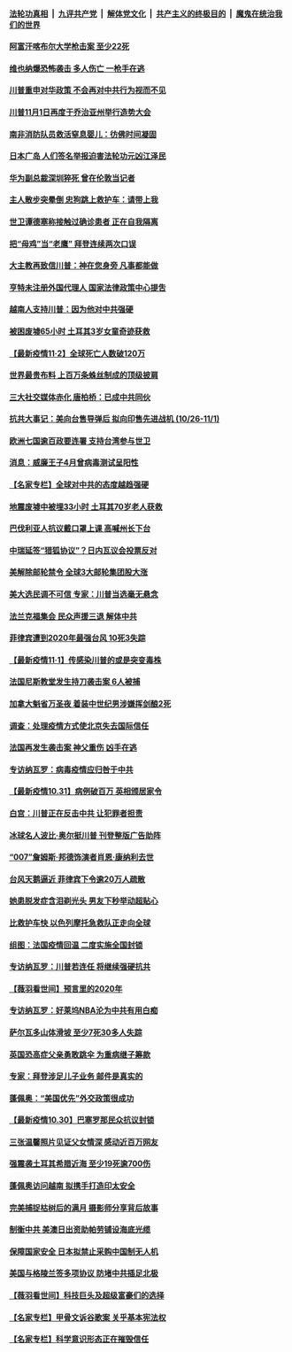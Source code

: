 ####  [法轮功真相](../../../../basic/blob/master/README.md?t=11031031) &nbsp;|&nbsp; [九评共产党](../../../../9ping.md/blob/master/README.md?t=11031031) &nbsp;|&nbsp; [解体党文化](../../../../jtdwh.md/blob/master/README.md?t=11031031)  &nbsp;|&nbsp; [共产主义的终极目的](../../../../gczydzjmd.md/blob/master/README.md?t=11031031) &nbsp;|&nbsp; [魔鬼在统治我们的世界](../../../../mgztzwmdsj.md/blob/master/README.md?t=11031031) 

#### [阿富汗喀布尔大学枪击案 至少22死](../pages/nsc418/n12520997.md?t=11031031) 

#### [维也纳爆恐怖袭击 多人伤亡 一枪手在逃](../pages/nsc418/n12520998.md?t=11031031) 

#### [川普重申对华政策 不会再对中共行为视而不见](../pages/nsc418/n12520836.md?t=11031031) 

#### [川普11月1日再度于乔治亚州举行造势大会](../pages/nsc418/n12520525.md?t=11031031) 

#### [南非消防队员救活窒息婴儿：彷佛时间凝固](../pages/nsc418/n12518501.md?t=11031031) 

#### [日本广岛 人们签名举报迫害法轮功元凶江泽民](../pages/nsc418/n12519541.md?t=11031031) 

#### [华为副总裁深圳猝死 曾在伦敦当记者](../pages/nsc418/n12520247.md?t=11031031) 

#### [主人散步突晕倒 忠狗跳上救护车：请带上我](../pages/nsc418/n12519522.md?t=11031031) 

#### [世卫谭德塞称接触过确诊患者 正在自我隔离](../pages/nsc418/n12519629.md?t=11031031) 

#### [把“母鸡”当“老鹰” 拜登连续两次口误](../pages/nsc418/n12520164.md?t=11031031) 

#### [大主教再致信川普：神在您身旁 凡事都能做](../pages/nsc418/n12518020.md?t=11031031) 

#### [亨特未注册外国代理人 国家法律政策中心提吿](../pages/nsc418/n12519846.md?t=11031031) 

#### [越南人支持川普：因为他对中共强硬](../pages/nsc418/n12520072.md?t=11031031) 

#### [被困废墟65小时 土耳其3岁女童奇迹获救](../pages/nsc418/n12519958.md?t=11031031) 

#### [【最新疫情11·2】全球死亡人数破120万](../pages/nsc418/n12515027.md?t=11031031) 

#### [世界最贵布料 上百万条蛛丝制成的顶级披肩](../pages/nsc418/n12519441.md?t=11031031) 

#### [三大社交媒体赤化 唐柏桥：已成中共同伙](../pages/nsc418/n12517888.md?t=11031031) 

#### [抗共大事记：美向台售导弹后 拟向印售先进战机 (10/26-11/1)](../pages/nsc418/n12518921.md?t=11031031) 

#### [欧洲七国逾百政要连署 支持台湾参与世卫](../pages/nsc418/n12518702.md?t=11031031) 

#### [消息：威廉王子4月曾病毒测试呈阳性](../pages/nsc418/n12518529.md?t=11031031) 

#### [【名家专栏】全球对中共的态度越趋强硬](../pages/nsc418/n12517018.md?t=11031031) 

#### [地震废墟中被埋33小时 土耳其70岁老人获救](../pages/nsc418/n12518201.md?t=11031031) 

#### [巴伐利亚人抗议戴口罩上课 高喊州长下台](../pages/nsc418/n12517546.md?t=11031031) 

#### [中瑞延签“猎狐协议”？日内瓦议会投票反对](../pages/nsc418/n12517672.md?t=11031031) 

#### [美解除邮轮禁令 全球3大邮轮集团股大涨](../pages/nsc418/n12517807.md?t=11031031) 

#### [美大选民调不可信  专家：川普当选毫无悬念](../pages/nsc418/n12517240.md?t=11031031) 

#### [法兰克福集会 民众声援三退 解体中共](../pages/nsc418/n12502939.md?t=11031031) 

#### [菲律宾遭到2020年最强台风 10死3失踪](../pages/nsc418/n12517788.md?t=11031031) 

#### [【最新疫情11·1】传感染川普的或是突变毒株](../pages/nsc418/n12500037.md?t=11031031) 

#### [法国尼斯教堂发生持刀袭击案 6人被捕](../pages/nsc418/n12517521.md?t=11031031) 

#### [加拿大魁省万圣夜 着装中世纪男涉嫌挥剑酿2死](../pages/nsc418/n12517390.md?t=11031031) 

#### [调查：处理疫情方式使北京失去国际信任](../pages/nsc418/n12509782.md?t=11031031) 

#### [法国再发生袭击案 神父重伤 凶手在逃](../pages/nsc418/n12516385.md?t=11031031) 

#### [专访纳瓦罗：病毒疫情应归咎于中共](../pages/nsc418/n12515002.md?t=11031031) 

#### [【最新疫情10.31】病例破百万 英相颁居家令](../pages/nsc418/n12515131.md?t=11031031) 

#### [白宫：川普正在反击中共 让犯罪者担责](../pages/nsc418/n12516084.md?t=11031031) 

#### [冰球名人波比‧奥尔挺川普 刊登整版广告助阵](../pages/nsc418/n12515979.md?t=11031031) 

#### [“007”詹姆斯·邦德饰演者肖恩·康纳利去世](../pages/nsc418/n12516017.md?t=11031031) 

#### [台风天鹅逼近 菲律宾下令逾20万人疏散](../pages/nsc418/n12515918.md?t=11031031) 

#### [她患脱发症含泪剃光头 男友下秒举动超贴心](../pages/nsc418/n12515681.md?t=11031031) 

#### [比救护车快 以色列摩托急救队正走向全球](../pages/nsc418/n12515623.md?t=11031031) 

#### [组图：法国疫情回温  二度实施全国封锁](../pages/nsc418/n12515579.md?t=11031031) 

#### [专访纳瓦罗：川普若连任 将继续强硬抗共](../pages/nsc418/n12514755.md?t=11031031) 

#### [【薇羽看世间】预言里的2020年](../pages/nsc418/n12516624.md?t=11031031) 

#### [专访纳瓦罗：好莱坞NBA沦为中共有用白痴](../pages/nsc418/n12514953.md?t=11031031) 

#### [萨尔瓦多山体滑坡 至少7死30多人失踪](../pages/nsc418/n12514787.md?t=11031031) 

#### [英国恐高症父亲勇敢跳伞 为重病继子筹款](../pages/nsc418/n12513670.md?t=11031031) 

#### [专家：拜登涉足儿子业务 邮件是真实的](../pages/nsc418/n12514411.md?t=11031031) 

#### [蓬佩奥：“美国优先”外交政策很成功](../pages/nsc418/n12514149.md?t=11031031) 

#### [【最新疫情10.30】巴塞罗那民众抗议封锁](../pages/nsc418/n12512349.md?t=11031031) 

#### [三张温馨照片见证父女情深 感动近百万网友](../pages/nsc418/n12513310.md?t=11031031) 

#### [强震袭土耳其希腊近海 至少19死逾700伤](../pages/nsc418/n12513985.md?t=11031031) 

#### [蓬佩奥访问越南 拟携手打造印太安全](../pages/nsc418/n12513849.md?t=11031031) 

#### [完美捕捉枯树后的满月 摄影师分享背后故事](../pages/nsc418/n12513265.md?t=11031031) 

#### [制衡中共 美澳日出资助帕劳铺设海底光缆](../pages/nsc418/n12513280.md?t=11031031) 

#### [保障国家安全 日本拟禁止采购中国制无人机](../pages/nsc418/n12512906.md?t=11031031) 

#### [美国与格陵兰签多项协议 防堵中共插足北极](../pages/nsc418/n12512467.md?t=11031031) 

#### [【薇羽看世间】科技巨头及超级富豪们的选择](../pages/nsc418/n12514126.md?t=11031031) 

#### [【名家专栏】甲骨文诉谷歌案 关乎基本宪法权](../pages/nsc418/n12509288.md?t=11031031) 

#### [【名家专栏】科学意识形态正在摧毁信任](../pages/nsc418/n12507842.md?t=11031031) 

